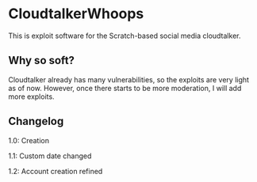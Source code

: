 # CloudtalkerWhoops
This is exploit software for the Scratch-based social media cloudtalker.

## Why so soft?
Cloudtalker already has many vulnerabilities, so the exploits are very light as of now. However, once there starts to be more moderation, I will add more exploits.

## Changelog

1.0: Creation

1.1: Custom date changed

1.2: Account creation refined
